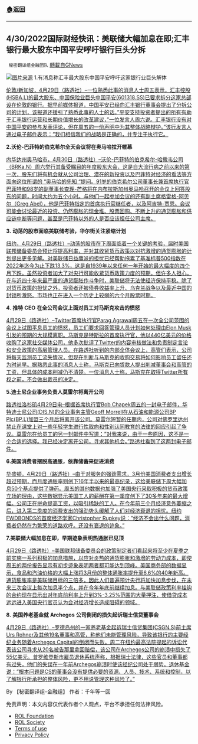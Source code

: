 ###  [:house:返回](README.md)
---


## 4/30/2022国际财经快讯：美联储大幅加息在即;汇丰银行最大股东中国平安呼吁银行巨头分拆
` 秘密翻译组金融团队` [轉載自GNews](https://gnews.org/zh-hans/2444409/)

![](https://assets.gnews.org/wp-content/uploads/2022/04/图片1-226.png)[图片来源](https://www.reuters.com) 
1.有消息称汇丰最大股东中国平安呼吁这家银行业巨头解体
 
[伦敦/新加坡，4月29日（路透社）–一位熟悉此事的消息人士周五表示，汇丰控股(HSBA.L)的最大股东、中国保险业巨头中国平安(601318.SS)已要求拆分这家总部设在伦敦的银行。据早前媒体报道，中国平安已经向汇丰银行董事会提出了分拆公司的计划，该报道还援引了熟悉此事的人士的话。”平安支持投资者提出的所有有助于汇丰银行运营和长期价值增长的改革建议，”一位发言人周六说。汇丰银行没有对中国平安的参与发表评论，但在周五的一份声明中为其整体战略辩护。”该行发言人通过电子邮件表示：”我们相信我们的战略是正确的，并专注于执行它。](https://www.reuters.com/business/finance/hsbcs-top-shareholder-calls-banking-giants-break-up-reports-2022-04-29/)
 
**2.沃伦-巴菲特的伯克希尔全天会议将在奥马哈拉开帷幕**
 
[内华达州奥马哈市，4月30日（路透社）–沃伦-巴菲特的伯克希尔-哈撒韦公司（BRKa.N）周六举行其备受瞩目的年度股东大会，这是自大流行病之前以来的第一次，股东们将有机会就从公司治理、潜在的新投资以及巴菲特对经济的看法等方面向这位所谓的 “奥马哈的先知 “提问。91岁的伯克希尔公司董事长兼首席执行官巴菲特和98岁的副董事长查理-芒格将在内布拉斯加州奥马哈召开的会议上回答股东的问题，时间大约为五个小时。与他们一起参加会议的还有副主席格雷格-阿贝尔（Greg Abel），他是巴菲特指定的首席执行官继任者，以及阿吉特-贾恩。会议可能会讨论最近的投资、仍然膨胀的现金堆、股票回购、不断上升的通货膨胀和供应链中断等问题，甚至是巴菲特以外的人是否应该担任公司主席。](https://www.reuters.com/business/warren-buffetts-berkshire-all-day-meeting-kick-off-omaha-2022-04-30/)
 
**3.** **动荡的股市面临美联储考验，华尔街关注紧缩计划**
 
[纽约，4月29日（路透社）–动荡的股市在下周面临着一个关键的考验，届时美国联邦储备委员会预计将提高利率，并对其收紧货币政策以对抗激增的通货膨胀的计划提出更多见解。对美联储日益鹰派的担忧已经帮助拖累了基准标普500指数在2022年迄今为止下跌13.3%，这是自1939年以来任何一年开始的最大幅度的四个月下跌。虽然投资者加大了对央行可能收紧货币政策力度的预期，但许多人担心，在与近四十年来最严重的通货膨胀作斗争时，美联储将无法使经济保持平稳。除了对货币政策的担忧之外，投资者还被债券收益率上升、乌克兰战争以及最近中国的封锁所激怒。市场也正在进入一个历史上较弱的六个月股票时期。](https://www.reuters.com/business/wall-st-week-ahead-rocky-stock-market-faces-fed-test-with-eyes-tightening-plans-2022-04-29/)
 
**4.** **推特** **CEO** **在全公司会议上面对员工对马斯克攻击的愤怒**
 
[4月29日（路透社）–Twitter首席执行官Parag Agrawal周五在一次全公司范围的会议上试图平息员工的愤怒，员工们要求回答管理人员计划如何处理由Elon Musk引发的预期的大规模离职。马斯克是特斯拉的首席执行官，他以440亿美元的价格收购了这家社交媒体公司，他多次批评了Twitter的内容审核做法和负责制定言论和安全政策的高层管理人员。在路透社听到的内部全体会议上，高管们表示，公司将每天监测员工流失情况，但现在判断与马斯克的收购交易将如何影响员工留任还为时尚早。据熟悉此事的消息人士称，马斯克已向贷款人提出削减董事会和高管的工资，但具体的成本削减仍不清楚。一位消息人士称，马斯克在取得Twitter所有权之前，不会做出裁员的决定。](https://www.reuters.com/technology/twitter-ceo-faces-employee-anger-over-musk-attacks-company-wide-meeting-2022-04-29/)
 
**5.迪士尼企业事务负责人莫雷尔将离开公司**
 
[路透社洛杉矶4月29日电–根据首席执行官Bob Chapek周五的一封电子邮件，华特迪士尼公司(DIS.N)的企业事务主管Geoff Morrell在从石油和能源公司BP Plc(BP.L)加盟三个月后将离开该公司。莫雷尔短暂的任期内，公司对佛罗里达州禁止在课堂上对一些年轻学生进行性取向和性别认同教育的法律的回应引起了争议。莫雷尔在给员工的另一封邮件中写道：”对我来说，由于一些原因，这不是一个合适的选择。我已经决定离开公司，寻求其他机会。”路透社看到了这两封电子邮件。](https://www.reuters.com/business/media-telecom/disneys-chief-corporate-affairs-officer-geoff-morrell-is-leaving-company-2022-04-29/)
 
**6.美国消费者摆脱高通胀，依靠储蓄来促进消费**
 
[华盛顿，4月29日（路透社）–由于对服务的强劲需求，3月份美国消费者支出增长超过预期，而月度通胀率则创下16年半以来的最高纪录，这给美联储下周大幅加息50个基点提供了弹药。周五的其他数据也加强了美国央行采取积极的货币政策立场的理由，这些数据显示美国工人的薪酬在第一季度创下了30多年来的最大增幅。公司正在拼命提高工资，以吸引稀缺的工人。在今年前三个月经济意外萎缩之后，进入第二季度的消费支出的强劲势头缓解了人们对经济衰退的担忧。纽约FWDBONDS的首席经济学家Christopher Rupkey说：”经济不会出什么问题，消费者仍然在为繁荣的道路欢呼。还没有衰退的迹象。”](https://www.reuters.com/business/us-consumer-spending-beats-forecasts-march-inflation-soars-2022-04-29/)
 
**7.美联储大幅加息在即，早期迹象表明热通胀已见顶**
 
[4月29日（路透社）–美国联邦储备委员会的政策制定者们看起来将至少在夏季之前实施一系列积极的加息措施，以应对炎热的通货膨胀和激增的劳动力成本，即使周五的两份报告显示有初步迹象表明两者都可能达到顶峰。美国商务部的数据显示，食品和汽油价格的大幅上涨将3月份的整体通胀率提升至6.6%的40年新高。通货膨胀率是美联储目标的三倍多，因此人们普遍预计央行将加快加息步伐，在未来三次会议上每次加息半个点，并在今年年底前继续加息。与美联储政策利率挂钩的合约现在显示出对年底前利率上升到3%-3.25%范围的大量押注，使借贷成本远远进入美国央行官员认为会对经济增长造成阻碍的领域。](https://www.reuters.com/business/big-fed-rate-hikes-ahead-amid-early-signs-hot-inflation-is-peaking-2022-04-29/)
 
**8.** **美国养老基金就** **Archegos** **公司倒闭的损失起诉瑞士信贷董事会**
 
[4月29日（路透社）–罗德岛州的一家养老基金起诉瑞士信贷集团(CSGN.S)前主席Urs Rohner及其他19名董事和高管，称他们未能管理风险，导致该银行的主要经纪业务随着Archegos Capital的倒闭而失败。周二在纽约最高法院提起的诉讼代表该公司寻求从20名被告那里拿回赔偿，该公司在Archegos公司的崩溃中损失了55亿美元。普罗维登斯市雇员退休系统声称，根据瑞士法律，这些官员和董事都有过失，他们的失误在一年前Archegos崩溃时使该经纪公司处于弱势。退休基金说：”根本问题是CS的董事会没有提供必要的资源、人员、技术、系统和控制，以了解银行所承担的整体风险，更不用说管理这种风险了。”](https://www.reuters.com/business/finance/us-pension-fund-sues-credit-suisse-board-over-losses-archegos-collapse-2022-04-29/)
 
By 【秘密翻译组-金融组】
作者：千年等一回

免责声明：本文内容仅代表作者个人观点，平台不承担任何法律风险。
  
- [ROL Foundation](https://rolfoundation.org/)
- [ROL Society](https://rolsociety.org/)
- [Terms of use](https://gnews.org/terms-of-use-3/)
- [Privacy Policy](https://gnews.org/privacy-policy/)

